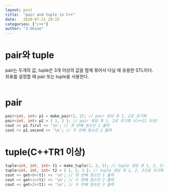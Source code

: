 ```yaml
---
layout: post
title:  "pair and tuple in C++"
date:   2020-07-21 20:15
categories: ["c++"]
author: "J-Shine"
---
```


# pair와 tuple
pair는 두개의 값, tuple은 3개 이상의 값을 함께 묶어서 다닐 때 유용한 STL이다.<br>
좌표를 설정할 때 pair 또는 tuple을 사용한다.<br><br>

# pair
```c++
pair<int, int> p1 = make_pair(1, 2); // pair 생성 후 1, 2로 초기화
pair<int, int> p2 = { 1, 2 }; // pair 생성 후 1, 2로 초기화 (C++11 이상)
cout << p1.first << '\n'; // 첫 번째 원소인 1 출력
cout << p1.second << '\n'; // 두 번째 원소인 2 출력
```

# tuple(C++TR1 이상)
```c++
tuple<int, int, int> t1 = make_tuple(1, 2, 3); // tuple 생성 후 1, 2, 3으로 초기화
tuple<int, int, int> t2 = { 1, 2, 3 }; // tuple 생성 후 1, 2, 3으로 초기화
cout << get<0>(t1) << '\n'; // 첫 번째 원소인 1 출력
cout << get<1>(t1) << '\n'; // 두 번째 원소인 2 출력
cout << get<2>(t1) << '\n'; // 두 번째 원소인 3 출력
```
